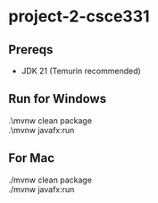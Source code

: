 # project-2-csce331

## Prereqs
- JDK 21 (Temurin recommended)

## Run for Windows
.\mvnw clean package<br>
.\mvnw javafx:run

## For Mac
./mvnw clean package<br>
./mvnw javafx:run
